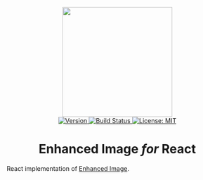 <p align="center">
    <img src="https://raw.githubusercontent.com/plurid/enhanced-image-react/master/about/docs/identity/enhanced-image-logo.png" height="250px">
    <br />
    <a target="_blank" href="https://www.npmjs.com/package/enhanced-image-react">
        <img src="https://img.shields.io/npm/v/enhanced-image-react.svg?logo=npm&colorB=1380C3&style=for-the-badge" alt="Version">
    </a>
    <a target="_blank" href="https://travis-ci.org/plurid/enhanced-image-react">
        <img src="https://img.shields.io/travis/plurid/enhanced-image-react.svg?logo=travis&colorB=1380C3&style=for-the-badge" alt="Build Status">
    </a>
    <a target="_blank" href="https://github.com/plurid/enhanced-image-react/blob/master/LICENSE">
        <img src="https://img.shields.io/badge/license-MIT-blue.svg?colorB=1380C3&style=for-the-badge" alt="License: MIT">
    </a>
</p>



<h1 align="center">
    Enhanced Image <i>for</i> React
</h1>


React implementation of [Enhanced Image](https://github.com/plurid/enhanced-image-html).

